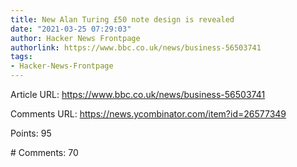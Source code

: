 ```yaml
---
title: New Alan Turing £50 note design is revealed
date: "2021-03-25 07:29:03"
author: Hacker News Frontpage
authorlink: https://www.bbc.co.uk/news/business-56503741
tags:
- Hacker-News-Frontpage
---
```


<p>Article URL: <a href="https://www.bbc.co.uk/news/business-56503741">https://www.bbc.co.uk/news/business-56503741</a></p>
<p>Comments URL: <a href="https://news.ycombinator.com/item?id=26577349">https://news.ycombinator.com/item?id=26577349</a></p>
<p>Points: 95</p>
<p># Comments: 70</p>
